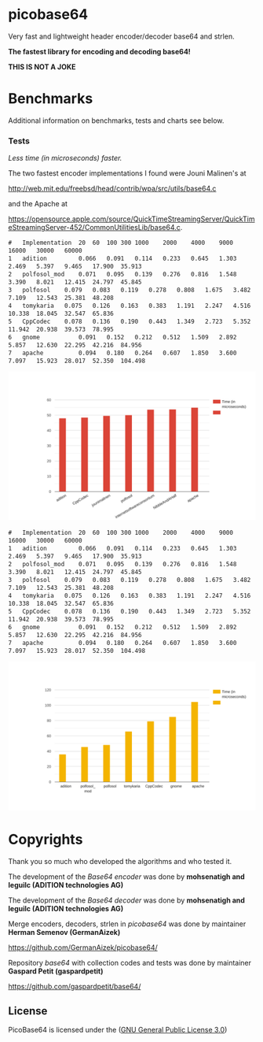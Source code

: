 # picobase64
Very fast and lightweight header encoder/decoder base64 and strlen.

**The fastest library for encoding and decoding base64!**

**THIS IS NOT A JOKE**

# Benchmarks

Additional information on benchmarks, tests and charts see below.

### Tests

*Less time (in microseconds) faster.*

The two fastest encoder implementations I found were Jouni Malinen's at

http://web.mit.edu/freebsd/head/contrib/wpa/src/utils/base64.c

and the Apache at

https://opensource.apple.com/source/QuickTimeStreamingServer/QuickTimeStreamingServer-452/CommonUtilitiesLib/base64.c.

```
#	Implementation	20	60	100	300	1000	2000	4000	9000	16000	30000	60000
1	adition	        0.066	0.091	0.114	0.233	0.645	1.303	2.469	5.397	9.465	17.900	35.913
2	polfosol_mod	0.071	0.095	0.139	0.276	0.816	1.548	3.390	8.021	12.415	24.797	45.845
3	polfosol	0.079	0.083	0.119	0.278	0.808	1.675	3.482	7.109	12.543	25.381	48.208
4	tomykaria	0.075	0.126	0.163	0.383	1.191	2.247	4.516	10.338	18.045	32.547	65.836
5	CppCodec	0.078	0.136	0.190	0.443	1.349	2.723	5.352	11.942	20.938	39.573	78.995
6	gnome	        0.091	0.152	0.212	0.512	1.509	2.892	5.857	12.630	22.295	42.216	84.956
7	apache	        0.094	0.180	0.264	0.607	1.850	3.600	7.097	15.923	28.017	52.350	104.498
```

![](https://raw.githubusercontent.com/GermanAizek/picobase64/main/time_encode.svg)

```
#	Implementation	20	60	100	300	1000	2000	4000	9000	16000	30000	60000
1	adition	        0.066	0.091	0.114	0.233	0.645	1.303	2.469	5.397	9.465	17.900	35.913
2	polfosol_mod	0.071	0.095	0.139	0.276	0.816	1.548	3.390	8.021	12.415	24.797	45.845
3	polfosol	0.079	0.083	0.119	0.278	0.808	1.675	3.482	7.109	12.543	25.381	48.208
4	tomykaria	0.075	0.126	0.163	0.383	1.191	2.247	4.516	10.338	18.045	32.547	65.836
5	CppCodec	0.078	0.136	0.190	0.443	1.349	2.723	5.352	11.942	20.938	39.573	78.995
6	gnome	        0.091	0.152	0.212	0.512	1.509	2.892	5.857	12.630	22.295	42.216	84.956
7	apache	        0.094	0.180	0.264	0.607	1.850	3.600	7.097	15.923	28.017	52.350	104.498
```

![](https://raw.githubusercontent.com/GermanAizek/picobase64/main/time_decode.svg)

# Copyrights

Thank you so much who developed the algorithms and who tested it.

The development of the *Base64 encoder* was done by **mohsenatigh and leguilc (ADITION technologies AG)**

The development of the *Base64 decoder* was done by **mohsenatigh and leguilc (ADITION technologies AG)**

Merge encoders, decoders, strlen in *picobase64* was done by maintainer **Herman Semenov (GermanAizek)**

https://github.com/GermanAizek/picobase64/

Repository *base64* with collection codes and tests was done by maintainer **Gaspard Petit (gaspardpetit)**

https://github.com/gaspardpetit/base64/

## License

PicoBase64 is licensed under the ([GNU General Public License 3.0](https://www.gnu.org/licenses/gpl-3.0.html))
